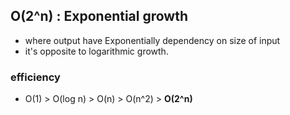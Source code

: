 ## O(2^n) : Exponential growth

- where output have Exponentially dependency on size of input
- it's opposite to logarithmic growth.

### efficiency

- O(1) > O(log n) > O(n) > O(n^2) > **O(2^n)**
